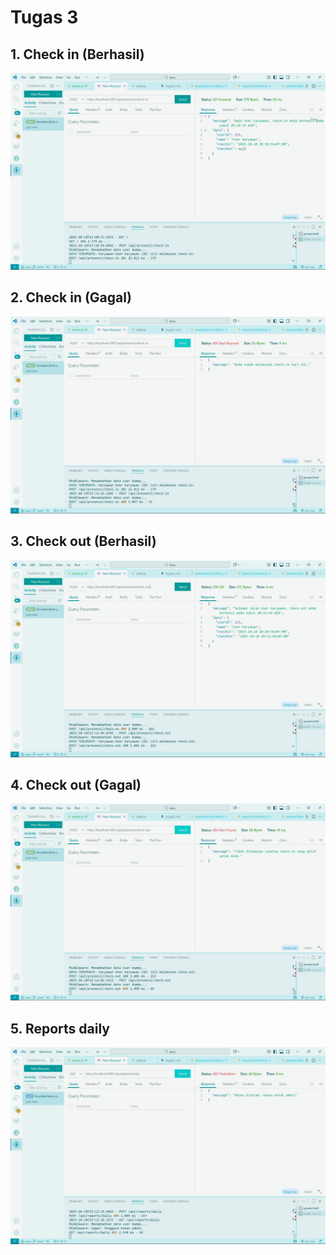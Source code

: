 # Tugas 3 

## 1. Check in (Berhasil)
![](ss/checkin1.jpg)

## 2. Check in (Gagal)  
![](ss/checkin2.jpg)

## 3. Check out (Berhasil)
![](ss/checkout1.jpg)

## 4. Check out (Gagal) 
![](ss/checkout2.jpg)

## 5. Reports daily  
![](ss/reportsdaily.jpg)
